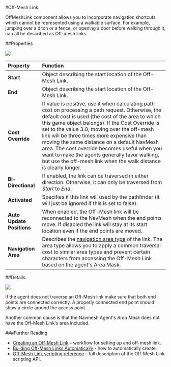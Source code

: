 #Off-Mesh Link

OffMeshLink component allows you to incorporate navigation shortcuts which cannot be represented using a walkable surface. For example, jumping over a ditch or a fence, or opening a door before walking through it, can all be described as Off-mesh links.

##Properties

![](../uploads/Main/OffMeshLink.png) 

|Property |Function |
|:---|:---|
|**Start** |Object describing the start location of the Off-Mesh Link. |
|**End** |Object describing the start location of the Off-Mesh Link.|
|**Cost Override**|If value is positive, use it when calculating path cost on processing a path request. Otherwise, the default cost is used (the cost of the area to which this game object belongs). If the Cost Override is set to the value 3.0, moving over the off-mesh link will be three times more expensive than moving the same distance on a default NavMesh area. The cost override becomes useful when you want to make the agents generally favor walking, but use the off-mesh link when the walk distance is clearly longer. |
|**Bi-Directional**|If enabled, the link can be traversed in either direction. Otherwise, it can only be traversed from _Start_ to _End_.|
|**Activated** |Specifies if this link will used by the pathfinder (it will just be ignored if this is set to false). |
|**Auto Update Positions** |When enabled, the Off-Mesh link will be reconnected to the NavMesh when the end points move. If disabled the link will stay at its start location even if the end points are moved. |
|**Navigation Area** |Describes the [navigation area type](nav-AreasAndCosts) of the link. The area type allows you to apply a common traversal cost to similar area types and prevent certain characters from accessing the Off-Mesh Link based on the agent's Area Mask. |

##Details

![](../uploads/Main/OffMeshLinkDebug.svg)  

If the agent does not traverse an Off-Mesh link make sure that both end points are connected correctly. A properly connected end point should show a circle around the access point.

Another common cause is that the Navmesh Agent's _Area Mask_ does not have the Off-Mesh Link's area included.

###Further Reading
- [Creating an Off-Mesh Link](nav-CreateOffMeshLink) – workflow for setting up and off-mesh link.
- [Building Off-Mesh Links Automatically](nav-BuildingOffMeshLinksAutomatically) - how to automatically create.
- [Off-Mesh Link scripting reference](ScriptRef:AI.OffMeshLink.html) - full description of the Off-Mesh Link scripting API.
